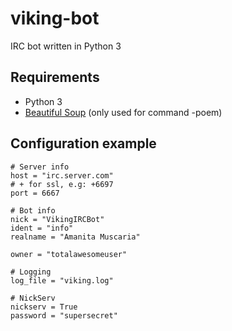 # viking-bot
IRC bot written in Python 3

## Requirements
* Python 3
* [Beautiful Soup](http://www.crummy.com/software/BeautifulSoup/) (only used for command -poem)

## Configuration example
    # Server info 
    host = "irc.server.com"
    # + for ssl, e.g: +6697
    port = 6667
    
    # Bot info
    nick = "VikingIRCBot"
    ident = "info"
    realname = "Amanita Muscaria"
    
    owner = "totalawesomeuser"
    
    # Logging
    log_file = "viking.log"

    # NickServ
    nickserv = True
    password = "supersecret"
